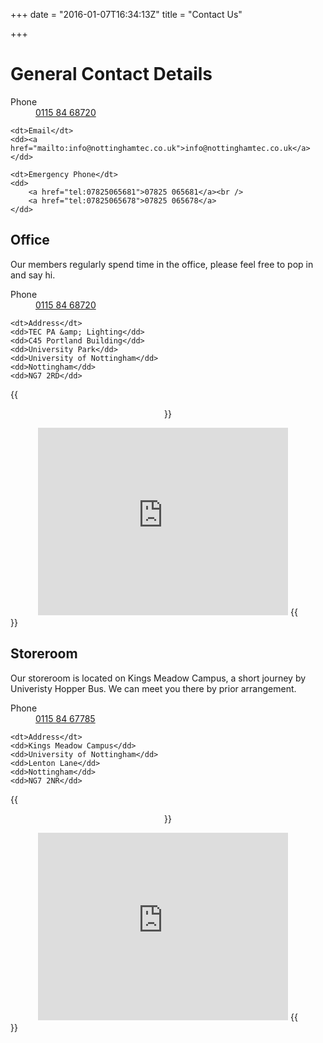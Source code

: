 +++
date = "2016-01-07T16:34:13Z"
title = "Contact Us"

+++

# General Contact Details
<dl>
	<dt>Phone</dt>
	<dd><a href="tel:01158468270">0115 84 68720</a></dd>

	<dt>Email</dt>
	<dd><a href="mailto:info@nottinghamtec.co.uk">info@nottinghamtec.co.uk</a></dd>

	<dt>Emergency Phone</dt>
	<dd>
		<a href="tel:07825065681">07825 065681</a><br />
		<a href="tel:07825065678">07825 065678</a>
	</dd>
</dl>

## Office
Our members regularly spend time in the office, please feel free to pop in and say hi.

<dl>
	<dt>Phone</dt>
	<dd><a href="tel:01158468270">0115 84 68720</a></dd>

	<dt>Address</dt>
	<dd>TEC PA &amp; Lighting</dd>
	<dd>C45 Portland Building</dd>
	<dd>University Park</dd>
	<dd>University of Nottingham</dd>
	<dd>Nottingham</dd>
	<dd>NG7 2RD</dd>
</dl>

{{<center>}}
<iframe src="https://www.google.com/maps/embed?pb=!1m18!1m12!1m3!1d2404.5679898564576!2d-1.195982684014789!3d52.938202212904066!2m3!1f0!2f0!3f0!3m2!1i1024!2i768!4f13.1!3m3!1m2!1s0x4879c274ccd0ff2f%3A0x3e08c9f41e79386b!2sTEC+PA+and+Lighting!5e0!3m2!1sen!2suk!4v1452535217628" width="400" height="300" frameborder="0" style="border:0" allowfullscreen></iframe>
{{</center>}}

## Storeroom
Our storeroom is located on Kings Meadow Campus, a short journey by Univeristy Hopper Bus. We can meet you there by prior arrangement.

<dl>
	<dt>Phone</dt>
	<dd><a href="tel:01158467785">0115 84 67785</a></dd>

	<dt>Address</dt>
	<dd>Kings Meadow Campus</dd>
	<dd>University of Nottingham</dd>
	<dd>Lenton Lane</dd>
	<dd>Nottingham</dd>
	<dd>NG7 2NR</dd>
</dl>

{{<center>}}
<iframe src="https://www.google.com/maps/embed?pb=!1m18!1m12!1m3!1d2404.526585847623!2d-1.1737293840147174!3d52.93894731284847!2m3!1f0!2f0!3f0!3m2!1i1024!2i768!4f13.1!3m3!1m2!1s0x0000000000000000%3A0x395452ec2e80301a!2sUniversity+of+Nottingham%2C+King&#39;s+Meadow+Campus!5e0!3m2!1sen!2suk!4v1452538544213" width="400" height="300" frameborder="0" style="border:0" allowfullscreen></iframe>
{{</center>}}
